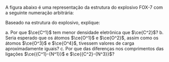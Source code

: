 A figura abaixo é uma representação da estrutura do explosivo FOX-7 com a seguinte numeração arbitrária: 

Baseado na estrutura do explosivo, explique: 

a. Por que $\ce{C^1}$ tem menor densidade eletrônica que $\ce{C^2}$?
b. Seria esperado que os átomos $\ce{O^1}$ e $\ce{O^2}$, assim como os átomos $\ce{O^3}$ e $\ce{O^4}$, tivessem valores de carga aproximadamente iguais? 
c. Por que das diferenças nos comprimentos das ligações $\ce{{C^1}-{N^1}}$ e $\ce{{C^2}-{N^3}}$?

